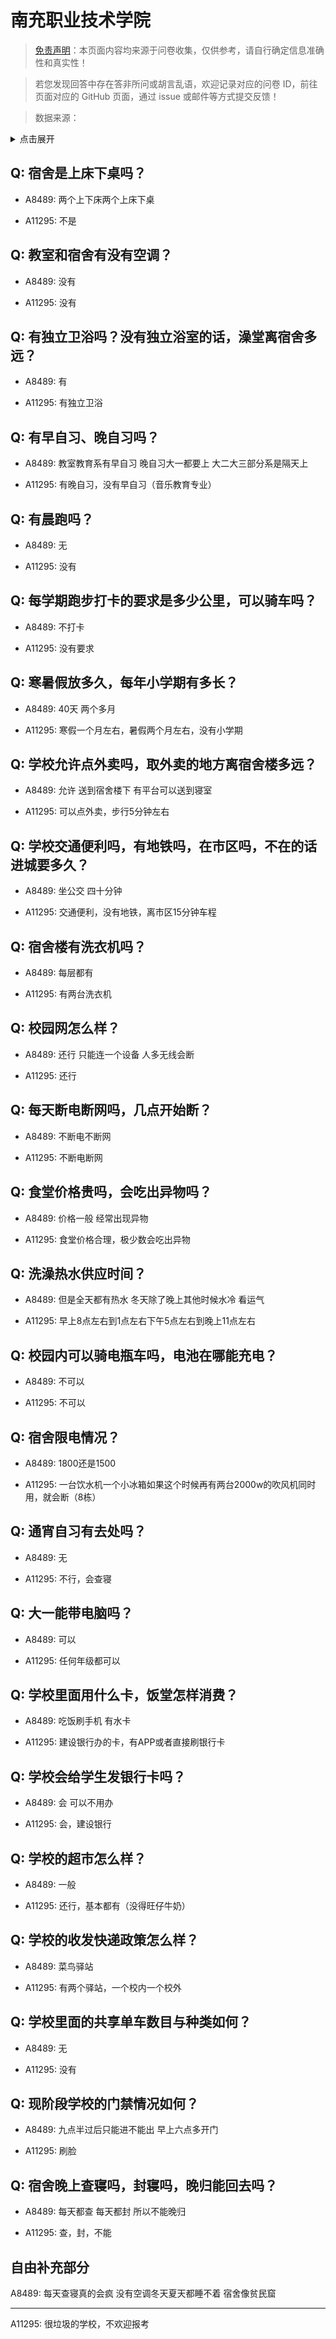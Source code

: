 # 南充职业技术学院

> [免责声明](https://colleges.chat/#_3)：本页面内容均来源于问卷收集，仅供参考，请自行确定信息准确性和真实性！

> 若您发现回答中存在答非所问或胡言乱语，欢迎记录对应的问卷 ID，前往页面对应的 GitHub 页面，通过 issue 或邮件等方式提交反馈！

> 数据来源：

<details><summary>点击展开</summary>
<ul>
<li>A8489: 匿名 (2022 年 06 月)</li>
<li>A11295: 匿名 (2022 年 06 月)</li>
</ul>
</details>

## Q: 宿舍是上床下桌吗？

- A8489: 两个上下床两个上床下桌

- A11295: 不是

## Q: 教室和宿舍有没有空调？

- A8489: 没有

- A11295: 没有

## Q: 有独立卫浴吗？没有独立浴室的话，澡堂离宿舍多远？

- A8489: 有

- A11295: 有独立卫浴

## Q: 有早自习、晚自习吗？

- A8489: 教室教育系有早自习 晚自习大一都要上 大二大三部分系是隔天上

- A11295: 有晚自习，没有早自习（音乐教育专业）

## Q: 有晨跑吗？

- A8489: 无

- A11295: 没有

## Q: 每学期跑步打卡的要求是多少公里，可以骑车吗？

- A8489: 不打卡

- A11295: 没有要求

## Q: 寒暑假放多久，每年小学期有多长？

- A8489: 40天 两个多月

- A11295: 寒假一个月左右，暑假两个月左右，没有小学期

## Q: 学校允许点外卖吗，取外卖的地方离宿舍楼多远？

- A8489: 允许 送到宿舍楼下 有平台可以送到寝室

- A11295: 可以点外卖，步行5分钟左右

## Q: 学校交通便利吗，有地铁吗，在市区吗，不在的话进城要多久？

- A8489: 坐公交 四十分钟

- A11295: 交通便利，没有地铁，离市区15分钟车程

## Q: 宿舍楼有洗衣机吗？

- A8489: 每层都有

- A11295: 有两台洗衣机

## Q: 校园网怎么样？

- A8489: 还行 只能连一个设备 人多无线会断

- A11295: 还行

## Q: 每天断电断网吗，几点开始断？

- A8489: 不断电不断网

- A11295: 不断电断网

## Q: 食堂价格贵吗，会吃出异物吗？

- A8489: 价格一般 经常出现异物

- A11295: 食堂价格合理，极少数会吃出异物

## Q: 洗澡热水供应时间？

- A8489: 但是全天都有热水 冬天除了晚上其他时候水冷 看运气

- A11295: 早上8点左右到1点左右下午5点左右到晚上11点左右

## Q: 校园内可以骑电瓶车吗，电池在哪能充电？

- A8489: 不可以

- A11295: 不可以

## Q: 宿舍限电情况？

- A8489: 1800还是1500

- A11295: 一台饮水机一个小冰箱如果这个时候再有两台2000w的吹风机同时用，就会断（8栋）

## Q: 通宵自习有去处吗？

- A8489: 无

- A11295: 不行，会查寝

## Q: 大一能带电脑吗？

- A8489: 可以

- A11295: 任何年级都可以

## Q: 学校里面用什么卡，饭堂怎样消费？

- A8489: 吃饭刷手机 有水卡

- A11295: 建设银行办的卡，有APP或者直接刷银行卡

## Q: 学校会给学生发银行卡吗？

- A8489: 会 可以不用办

- A11295: 会，建设银行

## Q: 学校的超市怎么样？

- A8489: 一般

- A11295: 还行，基本都有（没得旺仔牛奶）

## Q: 学校的收发快递政策怎么样？

- A8489: 菜鸟驿站

- A11295: 有两个驿站，一个校内一个校外

## Q: 学校里面的共享单车数目与种类如何？

- A8489: 无

- A11295: 没有

## Q: 现阶段学校的门禁情况如何？

- A8489: 九点半过后只能进不能出 早上六点多开门

- A11295: 刷脸

## Q: 宿舍晚上查寝吗，封寝吗，晚归能回去吗？

- A8489: 每天都查 每天都封 所以不能晚归

- A11295: 查，封，不能

## 自由补充部分

A8489: 每天查寝真的会疯 没有空调冬天夏天都睡不着 宿舍像贫民窟

***

A11295: 很垃圾的学校，不欢迎报考
